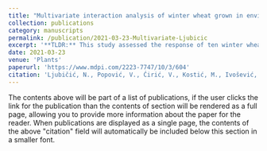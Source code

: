 ```yaml
---
title: "Multivariate interaction analysis of winter wheat grown in environment of limited soil conditions"
collection: publications
category: manuscripts
permalink: /publication/2021-03-23-Multivariate-Ljubicic
excerpt: '**TLDR:** This study assessed the response of ten winter wheat cultivars to stressful halomorphic soils in Banat, Serbia, examining phenotypic variability and genotype-by-environment interactions (GEI) under control and phosphor gypsum treatments. Using AMMI models, results showed that the first two IPCA components accounted for 70% of GEI variation, with IPCA1 explaining a substantial portion of grain weight and harvest index, revealing differential responses among wheat genotypes to soil stress and treatments.'
date: 2021-03-23
venue: 'Plants'
paperurl: 'https://www.mdpi.com/2223-7747/10/3/604'
citation: 'Ljubičić, N., Popović, V., Ćirić, V., Kostić, M., Ivošević, B., Popović, D., Pandžić, M., El Musafah, S. and Janković, S., 2021. Multivariate interaction analysis of winter wheat grown in environment of limited soil conditions. Plants, 10(3), p.604.'
---
```


The contents above will be part of a list of publications, if the user clicks the link for the publication than the contents of section will be rendered as a full page, allowing you to provide more information about the paper for the reader. When publications are displayed as a single page, the contents of the above "citation" field will automatically be included below this section in a smaller font.

